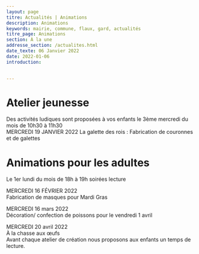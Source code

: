 ```yaml
---
layout: page
titre: Actualités | Animations
description: Animations
keywords: mairie, commune, flaux, gard, actualités
titre_page: Animations
section: À la une
addresse_section: /actualites.html
date_texte: 06 Janvier 2022
date: 2022-01-06
introduction: 

  
---
```


# Atelier jeunesse <br>
Des activités ludiques sont proposées à vos enfants le 3ème mercredi du mois de 10h30 à 11h30<br>
MERCREDI 19 JANVIER 2022 La galette des rois : Fabrication de couronnes et de galettes<br>

# Animations pour les adultes<br>
Le 1er lundi du mois de 18h à 19h soirées lecture<br>

MERCREDI 16 FÉVRIER 2022<br>
Fabrication de masques pour Mardi Gras<br>

MERCREDI 16 mars 2022<br>
Décoration/ confection de poissons pour le vendredi 1 avril<br>

MERCREDI 20 avril 2022<br>
À la chasse aux œufs<br>
Avant chaque atelier de création nous proposons aux enfants un temps de lecture.<br>




